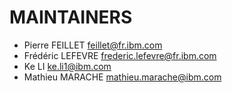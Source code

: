 # MAINTAINERS

- Pierre FEILLET feillet@fr.ibm.com
- Frédéric LEFEVRE frederic.lefevre@fr.ibm.com
- Ke LI ke.li1@ibm.com
- Mathieu MARACHE mathieu.marache@ibm.com
